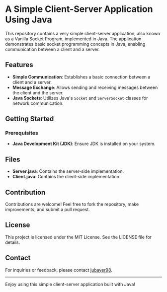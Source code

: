 # A Simple Client-Server Application Using Java

This repository contains a very simple client-server application, also known as a Vanilla Socket Program, implemented in Java. The application demonstrates basic socket programming concepts in Java, enabling communication between a client and a server.

## Features

- **Simple Communication**: Establishes a basic connection between a client and a server.
- **Message Exchange**: Allows sending and receiving messages between the client and the server.
- **Java Sockets**: Utilizes Java's `Socket` and `ServerSocket` classes for network communication.

## Getting Started

### Prerequisites

- **Java Development Kit (JDK)**: Ensure JDK is installed on your system.

## Files

- **Server.java**: Contains the server-side implementation.
- **Client.java**: Contains the client-side implementation.

## Contribution

Contributions are welcome! Feel free to fork the repository, make improvements, and submit a pull request.

## License

This project is licensed under the MIT License. See the LICENSE file for details.

## Contact

For inquiries or feedback, please contact [jubayer98](mailto:your-email@example.com).

---

Enjoy using this simple client-server application built with Java!
